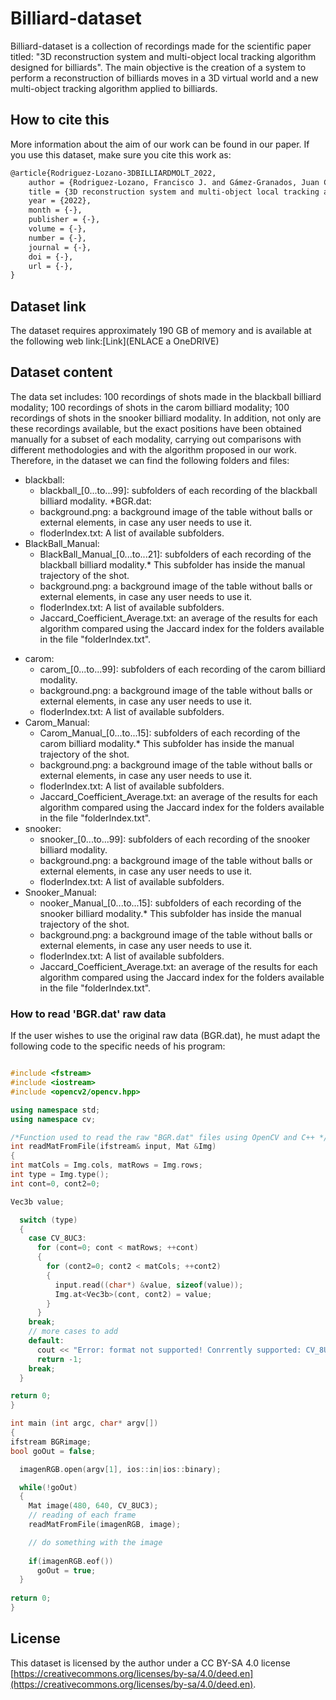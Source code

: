 # Billiard-dataset
Billiard-dataset is a collection of recordings made for the scientific paper titled: "3D reconstruction system and multi-object local tracking algorithm designed for billiards". The main objective is the creation of a system to perform a reconstruction of billiards moves in a 3D virtual world and a new multi-object tracking algorithm applied to billiards. 

## How to cite this
More information about the aim of our work can be found in our paper. If you use this dataset, make sure you cite this work as:
```latex
@article{Rodriguez-Lozano-3DBILLIARDMOLT_2022,
	author = {Rodriguez-Lozano, Francisco J. and Gámez-Granados, Juan C. and León-García, Fernando and Palomares, Jose M. and Olivares, J.},
	title = {3D reconstruction system and multi-object local tracking algorithm designed for billiards},
 	year = {2022},
	month = {-},
	publisher = {-},
	volume = {-},
	number = {-},
	journal = {-},
	doi = {-},
	url = {-},
}
```
## Dataset link
The dataset requires approximately 190 GB of memory and is available at the following web link:[Link](ENLACE a OneDRIVE)

## Dataset content
The data set includes: 100 recordings of shots made in the blackball billiard modality; 100 recordings of shots in the carom billiard modality; 100 recordings of shots in the snooker billiard modality. In addition, not only are these recordings available, but the exact positions have been obtained manually for a subset of each modality, carrying out comparisons with different methodologies and with the algorithm proposed in our work. Therefore, in the dataset we can find the following folders and files: 

* blackball: 
	*  blackball_[0...to...99]: subfolders of each recording of the blackball billiard modality.
	  	*BGR.dat: 
	*  background.png: a background image of the table without balls or external elements, in case any user needs to use it. 
	*  floderIndex.txt: A list of available subfolders. 
* BlackBall_Manual:
 	+  BlackBall_Manual_[0...to...21]: subfolders of each recording of the blackball billiard modality.* This subfolder has inside the manual trajectory of the shot.
	+  background.png: a background image of the table without balls or external elements, in case any user needs to use it. 
	+  floderIndex.txt: A list of available subfolders. 
	+  Jaccard_Coefficient_Average.txt: an average of the results for each algorithm compared using the Jaccard index for the folders available in the file "folderIndex.txt".
- carom:
	+  carom_[0...to...99]: subfolders of each recording of the carom billiard modality.
	+  background.png: a background image of the table without balls or external elements, in case any user needs to use it. 
	+  floderIndex.txt: A list of available subfolders. 
- Carom_Manual:
 	+  Carom_Manual_[0...to...15]: subfolders of each recording of the carom billiard modality.* This subfolder has inside the manual trajectory of the shot.
	+  background.png: a background image of the table without balls or external elements, in case any user needs to use it. 
	+  floderIndex.txt: A list of available subfolders. 
	+  Jaccard_Coefficient_Average.txt: an average of the results for each algorithm compared using the Jaccard index for the folders available in the file "folderIndex.txt".
- snooker:
	+  snooker_[0...to...99]: subfolders of each recording of the snooker billiard modality.
	+  background.png: a background image of the table without balls or external elements, in case any user needs to use it. 
	+  floderIndex.txt: A list of available subfolders. 
- Snooker_Manual:
 	+  nooker_Manual_[0...to...15]: subfolders of each recording of the snooker billiard modality.* This subfolder has inside the manual trajectory of the shot.
	+  background.png: a background image of the table without balls or external elements, in case any user needs to use it. 
	+  floderIndex.txt: A list of available subfolders. 
	+  Jaccard_Coefficient_Average.txt: an average of the results for each algorithm compared using the Jaccard index for the folders available in the file "folderIndex.txt". 


### How to read 'BGR.dat' raw data
If the user wishes to use the original raw data (BGR.dat), he must adapt the following code to the specific needs of his program: 
```cpp

#include <fstream>
#include <iostream>
#include <opencv2/opencv.hpp>

using namespace std;
using namespace cv;

/*Function used to read the raw "BGR.dat" files using OpenCV and C++ */
int readMatFromFile(ifstream& input, Mat &Img)
{
int matCols = Img.cols, matRows = Img.rows;
int type = Img.type();
int cont=0, cont2=0;

Vec3b value;

  switch (type)
  {
    case CV_8UC3:
      for (cont=0; cont < matRows; ++cont)
      {
        for (cont2=0; cont2 < matCols; ++cont2)
        {  
          input.read((char*) &value, sizeof(value));
          Img.at<Vec3b>(cont, cont2) = value;           
        }
      }
    break;
    // more cases to add
    default:
      cout << "Error: format not supported! Conrrently supported: CV_8UC3\n";
      return -1;
    break;
  }

return 0;
}

int main (int argc, char* argv[])
{
ifstream BGRimage;
bool goOut = false;

  imagenRGB.open(argv[1], ios::in|ios::binary);

  while(!goOut)
  {
    Mat image(480, 640, CV_8UC3);
    // reading of each frame
    readMatFromFile(imagenRGB, image);

    // do something with the image
    
    if(imagenRGB.eof())
      goOut = true;
  }
  
return 0;
}

```
## License
This dataset is licensed by the author under a CC BY-SA 4.0 license [https://creativecommons.org/licenses/by-sa/4.0/deed.en](https://creativecommons.org/licenses/by-sa/4.0/deed.en).
